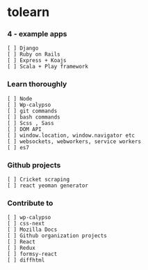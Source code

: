 # tolearn

### 4 - example apps

    [ ] Django
    [ ] Ruby on Rails
    [ ] Express + Koajs
    [ ] Scala + Play framework  

### Learn thoroughly

    [ ] Node
    [ ] Wp-calypso
    [ ] git commands
    [ ] bash commands
    [ ] Scss , Sass
    [ ] DOM API
    [ ] window.location, window.navigator etc
    [ ] websockets, webworkers, service workers
    [ ] es7


### Github projects

    [ ] Cricket scraping
    [ ] react yeoman generator

### Contribute to

    [ ] wp-calypso
    [ ] css-next
    [ ] Mozilla Docs
    [ ] Github organization projects
    [ ] React
    [ ] Redux
    [ ] formsy-react
    [ ] diffhtml
